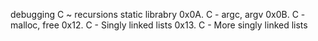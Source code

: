 debugging
C ~ recursions
static librabry
0x0A. C - argc, argv
0x0B. C - malloc, free
0x12. C - Singly linked lists
0x13. C - More singly linked lists
